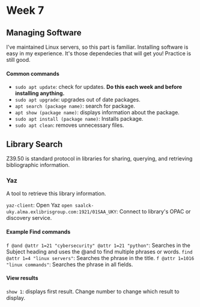 # Week 7

## Managing Software

I've maintained Linux servers, so this part is familiar. Installing software is easy in my experience. It's those dependecies that will get you! Practice is still good.

#### Common commands
- `sudo apt update`: check for updates. **Do this each week and before installing anything.**
- `sudo apt upgrade`: upgrades out of date packages.
- `apt search (package name)`: search for package.
- `apt show (package name)`: displays information about the package.
- `sudo apt install (package name)`: Installs package. 
- `sudo apt clean`: removes unnecessary files.

## Library Search

Z39.50 is standard protocol in libraries for sharing, querying, and retrieving bibliographic information. 

### Yaz

A tool to retrieve this library information. 

`yaz-client`: Open Yaz
`open saalck-uky.alma.exlibrisgroup.com:1921/01SAA_UKY`: Connect to library's OPAC or discovery service. 

#### Example Find commands

`f @and @attr 1=21 "cybersecurity" @attr 1=21 "python"`: Searches in the Subject heading and uses the @and to find multiple phrases or words. 
`find @attr 1=4 "linux servers"`: Searches the phrase in the title. 
`f @attr 1=1016 "linux commands"`: Searches the phrase in all fields. 


#### View results

`show 1`: displays first result. Change number to change which result to display. 



